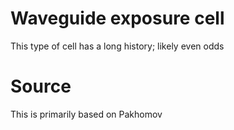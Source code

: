 
# Waveguide exposure cell

This type of cell has a long history; likely even odds

# Source

This is primarily based on Pakhomov

